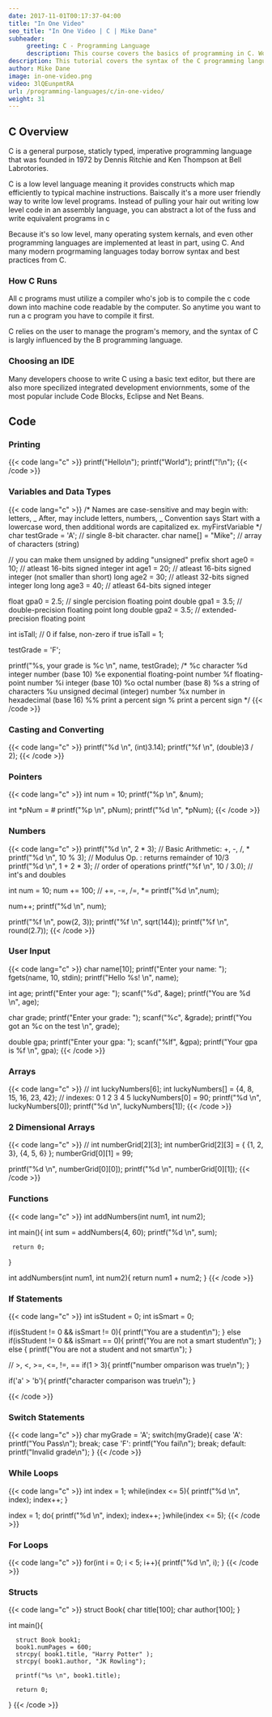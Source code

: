 ```yaml
---
date: 2017-11-01T00:17:37-04:00
title: "In One Video"
seo_title: "In One Video | C | Mike Dane"
subheader:
     greeting: C - Programming Language
     description: This course covers the basics of programming in C. Work your way through the videos and we'll teach you everything you need to know to start your programming journey!
description: This tutorial covers the syntax of the C programming language in one video.
author: Mike Dane
image: in-one-video.png
video: 3lQEunpmtRA
url: /programming-languages/c/in-one-video/
weight: 31
---
```


## C Overview

C is a general purpose, staticly typed, imperative programming language
that was founded in 1972 by Dennis Ritchie and Ken Thompson at Bell Labrotories.

C is a low level language meaning it provides constructs which map efficiently to
typical machine instructions. Baiscally it's a more user friendly way to write
low level programs. Instead of pulling your hair out writing low level code in an
assembly language, you can abstract a lot of the fuss and write equivalent programs
in c

Because it's so low level, many operating system kernals, and even other programming
languages are implemented at least in part, using C. And many modern progrmaming
languages today borrow syntax and best practices from C.

### How C Runs

All c programs must utilize a compiler who's job is to compile the c code down
into machine code readable by the computer. So anytime you want to run a c program
you have to compile it first.

C relies on the  user to manage the program's memory, and the
syntax of C is largly influenced by the B programming language.

### Choosing an IDE

Many developers choose to write C using a basic text editor, but there are also
more specilized integrated development enviornments, some of the most popular
include Code Blocks, Eclipse and Net Beans.

## Code

### Printing
{{< code lang="c" >}}
printf("Hello\n");
printf("World");
printf("!\n");
{{< /code >}}

### Variables and Data Types
{{< code lang="c" >}}
/*
Names are case-sensitive and may begin with:
     letters, _
After, may include
     letters, numbers, _
Convention says
     Start with a lowercase word, then additional words are capitalized
     ex. myFirstVariable
*/
char testGrade = 'A';    // single 8-bit character.
char name[] = "Mike";    // array of characters (string)

// you can make them unsigned by adding "unsigned" prefix
short age0 = 10;         // atleast 16-bits signed integer
int age1 = 20;           // atleast 16-bits signed integer (not smaller than short)
long age2 = 30;          // atleast 32-bits signed integer
long long age3 = 40;     // atleast 64-bits signed integer

float gpa0 = 2.5;       // single percision floating point
double gpa1 = 3.5;       // double-precision floating point
long double gpa2 = 3.5;  // extended-precision floating point

int isTall;             // 0 if false, non-zero if true
isTall = 1;

testGrade = 'F';

printf("%s, your grade is %c \n", name, testGrade);
/*
%c	character
%d	integer number (base 10)
%e	exponential floating-point number
%f	floating-point number
%i	integer (base 10)
%o	octal number (base 8)
%s	a string of characters
%u	unsigned decimal (integer) number
%x	number in hexadecimal (base 16)
%%	print a percent sign
\%	print a percent sign
*/
{{< /code >}}

### Casting and Converting
{{< code lang="c" >}}
printf("%d \n", (int)3.14);
printf("%f \n", (double)3 / 2);
{{< /code >}}

### Pointers
{{< code lang="c" >}}
int num = 10;
printf("%p \n", &num);

int *pNum = &num;
printf("%p \n", pNum);
printf("%d \n", *pNum);
{{< /code >}}

### Numbers
{{< code lang="c" >}}
printf("%d \n", 2 * 3);       // Basic Arithmetic: +, -, /, *
printf("%d \n", 10 % 3);      // Modulus Op. : returns remainder of 10/3
printf("%d \n", 1 + 2 * 3);   // order of operations
printf("%f \n", 10 / 3.0);    // int's and doubles


int num = 10;
num += 100;                   // +=, -=, /=, *=
printf("%d \n",num);

num++;
printf("%d \n", num);

printf("%f \n", pow(2, 3));
printf("%f \n", sqrt(144));
printf("%f \n", round(2.7));
{{< /code >}}

### User Input
{{< code lang="c" >}}
char name[10];
printf("Enter your name: ");
fgets(name, 10, stdin);
printf("Hello %s! \n", name);

int age;
printf("Enter your age: ");
scanf("%d", &age);
printf("You are %d \n", age);

char grade;
printf("Enter your grade: ");
scanf("%c", &grade);
printf("You got an %c on the test \n", grade);

double gpa;
printf("Enter your gpa: ");
scanf("%lf", &gpa);
printf("Your gpa is %f \n", gpa);
{{< /code >}}

### Arrays
{{< code lang="c" >}}
// int luckyNumbers[6];
int luckyNumbers[] = {4, 8, 15, 16, 23, 42};
//        indexes:    0  1  2   3   4   5
luckyNumbers[0] = 90;
printf("%d \n", luckyNumbers[0]);
printf("%d \n", luckyNumbers[1]);
{{< /code >}}

### 2 Dimensional Arrays
{{< code lang="c" >}}
// int  numberGrid[2][3];
int numberGrid[2][3] = { {1, 2, 3}, {4, 5, 6} };
numberGrid[0][1] = 99;

printf("%d \n", numberGrid[0][0]);
printf("%d \n", numberGrid[0][1]);
{{< /code >}}

### Functions
{{< code lang="c" >}}
int addNumbers(int num1, int num2);

int main(){
     int sum = addNumbers(4, 60);
     printf("%d \n", sum);

     return 0;
}

int addNumbers(int num1, int num2){
     return num1 + num2;
}
{{< /code >}}

### If Statements
{{< code lang="c" >}}
int isStudent = 0;
int isSmart = 0;

if(isStudent != 0 && isSmart != 0){
     printf("You are a student\n");
} else if(isStudent != 0 && isSmart == 0){
     printf("You are not a smart student\n");
} else {
     printf("You are not a student and not smart\n");
}

// >, <, >=, <=, !=, ==
if(1 > 3){
     printf("number omparison was true\n");
}

if('a' > 'b'){
     printf("character comparison was true\n");
}

{{< /code >}}

### Switch Statements
{{< code lang="c" >}}
char myGrade = 'A';
switch(myGrade){
     case 'A':
          printf("You Pass\n");
          break;
     case 'F':
          printf("You fail\n");
          break;
     default:
          printf("Invalid grade\n");
}
{{< /code >}}

### While Loops
{{< code lang="c" >}}
int index = 1;
while(index <= 5){
     printf("%d \n", index);
     index++;
}

index = 1;
do{
     printf("%d \n", index);
     index++;
}while(index <= 5);
{{< /code >}}

### For Loops
{{< code lang="c" >}}
for(int i = 0; i < 5; i++){
     printf("%d \n", i);
}
{{< /code >}}

### Structs
{{< code lang="c" >}}
struct Book{
     char title[100];
     char author[100];
}

int main(){

      struct Book book1;
      book1.numPages = 600;
      strcpy( book1.title, "Harry Potter" );
      strcpy( book1.author, "JK Rowling");

      printf("%s \n", book1.title);

      return 0;
}
{{< /code >}}